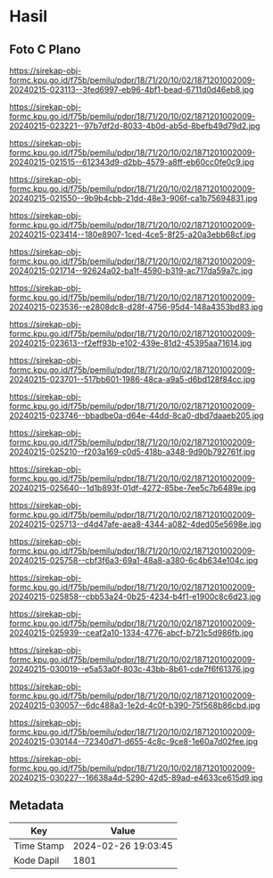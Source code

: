 # Hasil

## Foto C Plano

https://sirekap-obj-formc.kpu.go.id/f75b/pemilu/pdpr/18/71/20/10/02/1871201002009-20240215-023113--3fed6997-eb96-4bf1-bead-6711d0d46eb8.jpg

https://sirekap-obj-formc.kpu.go.id/f75b/pemilu/pdpr/18/71/20/10/02/1871201002009-20240215-023221--97b7df2d-8033-4b0d-ab5d-8befb49d79d2.jpg

https://sirekap-obj-formc.kpu.go.id/f75b/pemilu/pdpr/18/71/20/10/02/1871201002009-20240215-021515--612343d9-d2bb-4579-a8ff-eb60cc0fe0c9.jpg

https://sirekap-obj-formc.kpu.go.id/f75b/pemilu/pdpr/18/71/20/10/02/1871201002009-20240215-021550--9b9b4cbb-21dd-48e3-906f-ca1b75694831.jpg

https://sirekap-obj-formc.kpu.go.id/f75b/pemilu/pdpr/18/71/20/10/02/1871201002009-20240215-023414--180e8907-1ced-4ce5-8f25-a20a3ebb68cf.jpg

https://sirekap-obj-formc.kpu.go.id/f75b/pemilu/pdpr/18/71/20/10/02/1871201002009-20240215-021714--92624a02-ba1f-4590-b319-ac717da59a7c.jpg

https://sirekap-obj-formc.kpu.go.id/f75b/pemilu/pdpr/18/71/20/10/02/1871201002009-20240215-023536--e2808dc8-d28f-4756-95d4-148a4353bd83.jpg

https://sirekap-obj-formc.kpu.go.id/f75b/pemilu/pdpr/18/71/20/10/02/1871201002009-20240215-023613--f2eff93b-e102-439e-81d2-45395aa71614.jpg

https://sirekap-obj-formc.kpu.go.id/f75b/pemilu/pdpr/18/71/20/10/02/1871201002009-20240215-023701--517bb601-1986-48ca-a9a5-d6bd128f84cc.jpg

https://sirekap-obj-formc.kpu.go.id/f75b/pemilu/pdpr/18/71/20/10/02/1871201002009-20240215-023746--bbadbe0a-d64e-44dd-8ca0-dbd7daaeb205.jpg

https://sirekap-obj-formc.kpu.go.id/f75b/pemilu/pdpr/18/71/20/10/02/1871201002009-20240215-025210--f203a169-c0d5-418b-a348-9d90b792761f.jpg

https://sirekap-obj-formc.kpu.go.id/f75b/pemilu/pdpr/18/71/20/10/02/1871201002009-20240215-025640--1d1b893f-01df-4272-85be-7ee5c7b6489e.jpg

https://sirekap-obj-formc.kpu.go.id/f75b/pemilu/pdpr/18/71/20/10/02/1871201002009-20240215-025713--d4d47afe-aea8-4344-a082-4ded05e5698e.jpg

https://sirekap-obj-formc.kpu.go.id/f75b/pemilu/pdpr/18/71/20/10/02/1871201002009-20240215-025758--cbf3f6a3-69a1-48a8-a380-6c4b634e104c.jpg

https://sirekap-obj-formc.kpu.go.id/f75b/pemilu/pdpr/18/71/20/10/02/1871201002009-20240215-025858--cbb53a24-0b25-4234-b4f1-e1900c8c6d23.jpg

https://sirekap-obj-formc.kpu.go.id/f75b/pemilu/pdpr/18/71/20/10/02/1871201002009-20240215-025939--ceaf2a10-1334-4776-abcf-b721c5d986fb.jpg

https://sirekap-obj-formc.kpu.go.id/f75b/pemilu/pdpr/18/71/20/10/02/1871201002009-20240215-030019--e5a53a0f-803c-43bb-8b61-cde7f6f61376.jpg

https://sirekap-obj-formc.kpu.go.id/f75b/pemilu/pdpr/18/71/20/10/02/1871201002009-20240215-030057--6dc488a3-1e2d-4c0f-b390-75f568b86cbd.jpg

https://sirekap-obj-formc.kpu.go.id/f75b/pemilu/pdpr/18/71/20/10/02/1871201002009-20240215-030144--72340d71-d655-4c8c-9ce8-1e60a7d02fee.jpg

https://sirekap-obj-formc.kpu.go.id/f75b/pemilu/pdpr/18/71/20/10/02/1871201002009-20240215-030227--16638a4d-5290-42d5-89ad-e4633ce615d9.jpg


## Metadata

| Key        | Value               |
| ---------- | ------------------- |
| Time Stamp | 2024-02-26 19:03:45 |
| Kode Dapil | 1801                |



